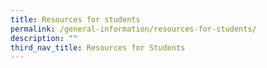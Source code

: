 ```yaml
---
title: Resources for students
permalink: /general-information/resources-for-students/
description: ""
third_nav_title: Resources for Students
---
```

